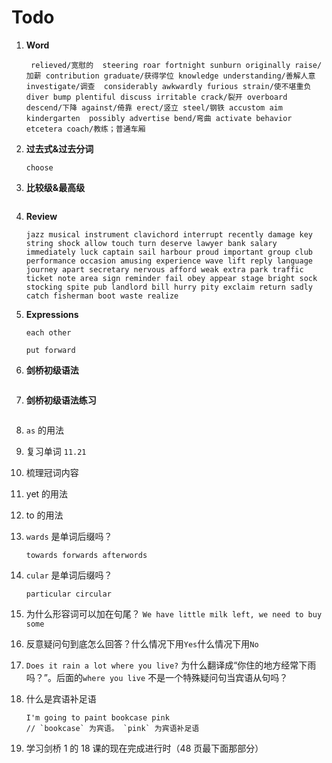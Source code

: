 # Todo

1. **Word**

   ```
    relieved/宽慰的  steering roar fortnight sunburn originally raise/加薪 contribution graduate/获得学位 knowledge understanding/善解人意 investigate/调查  considerably awkwardly furious strain/使不堪重负 diver bump plentiful discuss irritable crack/裂开 overboard descend/下降 against/倚靠 erect/竖立 steel/钢铁 accustom aim kindergarten  possibly advertise bend/弯曲 activate behavior etcetera coach/教练；普通车厢
   ```

2. **过去式&过去分词**

   ```
   choose
   ```

3. **比较级&最高级**

   ```

   ```

4. **Review**

   ```
   jazz musical instrument clavichord interrupt recently damage key string shock allow touch turn deserve lawyer bank salary immediately luck captain sail harbour proud important group club performance occasion amusing experience wave lift reply language journey apart secretary nervous afford weak extra park traffic ticket note area sign reminder fail obey appear stage bright sock stocking spite pub landlord bill hurry pity exclaim return sadly catch fisherman boot waste realize

   ```

5. **Expressions**

   ```
   each other

   put forward
   ```

6. **剑桥初级语法**

   ```

   ```

7. **剑桥初级语法练习**

   ```

   ```

8. `as` 的用法

9. 复习单词 `11.21`

10. 梳理冠词内容

11. yet 的用法

12. to 的用法

13. `wards` 是单词后缀吗？

    ```
    towards forwards afterwords
    ```

14. `cular` 是单词后缀吗？

    ```
    particular circular
    ```

15. 为什么形容词可以加在句尾？ `We have little milk left, we need to buy some`

16. 反意疑问句到底怎么回答？什么情况下用`Yes`什么情况下用`No`

17. `Does it rain a lot where you live?` 为什么翻译成“你住的地方经常下雨吗？”。后面的`where you live` 不是一个特殊疑问句当宾语从句吗？

18. 什么是宾语补足语

    ```
    I'm going to paint bookcase pink
    // `bookcase` 为宾语。 `pink` 为宾语补足语
    ```

19. 学习剑桥 1 的 18 课的现在完成进行时（48 页最下面那部分）
